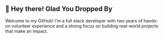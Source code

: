 ## 👋 Hey there! Glad You Dropped By
<p>Welcome to my GitHub! I'm a full stack developer with two years of hands-on volunteer experience and a strong focus on building real-world projects that make an impact.</p>

<!--
**Gigi-dev21/Gigi-dev21** is a ✨ _special_ ✨ repository because its `README.md` (this file) appears on your GitHub profile.

Here are some ideas to get you started:

- 🔭 I’m currently working on ...
- 🌱 I’m currently learning ...
- 👯 I’m looking to collaborate on ...
- 🤔 I’m looking for help with ...
- 💬 Ask me about ...
- 📫 How to reach me: ...
- 😄 Pronouns: ...
- ⚡ Fun fact: ...
-->
